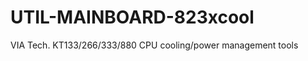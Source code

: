 UTIL-MAINBOARD-823xcool
=======================

VIA Tech. KT133/266/333/880 CPU cooling/power management tools
